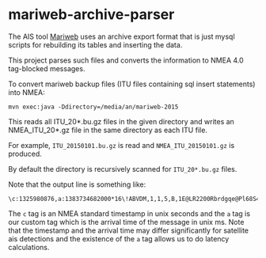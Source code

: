 
mariweb-archive-parser
=======================

The AIS tool [Mariweb](http://www.imisglobal.com/mariweb/) uses an archive export format that is just mysql scripts for rebuilding its tables and inserting the data.

This project parses such files and converts the information to NMEA 4.0 tag-blocked messages.

To convert mariweb backup files (ITU files containing sql insert statements) into NMEA:

    mvn exec:java -Ddirectory=/media/an/mariweb-2015

This reads all ITU_20*.bu.gz files in the given directory and writes an NMEA_ITU_20*.gz file in the same directory as each ITU file.

For example, `ITU_20150101.bu.gz` is read and `NMEA_ITU_20150101.gz` is produced.

By default the directory is recursively scanned for `ITU_20*.bu.gz` files.

Note that the output line is something like:

```
\c:1325980876,a:1383734682000*16\!ABVDM,1,1,5,B,1E@LR2200Rbrdgqe@Pl68S4H0000,0*39
```

The `c` tag is an NMEA standard timestamp in unix seconds and the `a` tag is our custom tag which is the arrival time of the message in unix ms. Note that the timestamp and the arrival time may differ significantly for satellite ais detections and the existence of the `a` tag allows us to do latency calculations.
